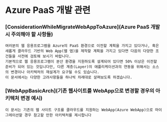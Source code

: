 # Azure PaaS 개발 관련 

### [ConsiderationWhileMigrateWebAppToAzure](Azure PaaS 개발 시 주의해야 할 사항들)
    여러분의 웹 응용프로그램을 Azure의 PaaS 환경으로 이전할 계획을 가지고 있다거나, 혹은 새롭게 클라우드 기반의 Web App(웹 앱)을 제작할 계획을 가지고 있다면 다음의 다양한 조건들을 사전에 검토해 보시기 바랍니다. 
    기본적으로 웹 응용프로그램이 분산 환경을 지원하도록 설계되어 있다면 50% 이상은 이전할 준비가 되어 있는 것입니다만, 다른 계층(Layer)의 애플리케이션과의 연동을 위해서는 소스의 변경이나 아키텍처의 재설계가 요구될 수도 있습니다. 
    이 문서에서는 다양한 고려사항들을 하나씩 차례대로 살펴보도록 하겠습니다.
### [WebAppBasicArch](기존 웹사이트를 WebApp으로 변경할 경우의 아키텍처 변경 예시)
    이 문서는 기존의 웹 사이트 구조를 클라우드를 지원하는 WebApp(Azure WebApp)으로 마이그레이션할 경우 참고할 만한 아키텍처를 제시합니다